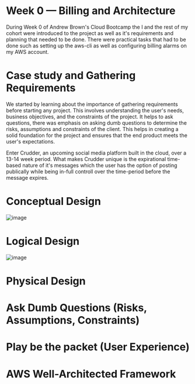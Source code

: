 # Week 0 — Billing and Architecture
During Week 0 of Andrew Brown's Cloud Bootcamp the I and the rest of my cohort were introduced to the project as well as it's requirements and planning that needed to be done. There were practical tasks that had to be done such as setting up the aws-cli as well as configuring billing alarms on my AWS account. 

# Case study and Gathering Requirements
We started by learning about the importance of gathering requirements before starting any project. This involves understanding the user's needs, business objectives, and the constraints of the project. It helps to ask questions, there was emphasis on asking dumb questions to determine the risks, assumptions and constraints of the client. This helps in creating a solid foundation for the project and ensures that the end product meets the user's expectations.

Enter Crudder, an upcoming social media platform built in the cloud, over a 13-14 week period. What makes Crudder unique is the expirational time-based nature of it's messages which the user has the option of posting publically while being in-full controll over the time-period before the message expires.

# Conceptual Design

![image](https://user-images.githubusercontent.com/67550608/221536821-3dea059b-eae2-4f16-b9b6-b99484518f54.png)

# Logical Design

![image](https://user-images.githubusercontent.com/67550608/221538645-16f5f7b7-d043-466f-b46d-d4cdda5c94b7.png)


# Physical Design


# Ask Dumb Questions (Risks, Assumptions, Constraints)


# Play be the packet (User Experience)


# AWS Well-Architected Framework

